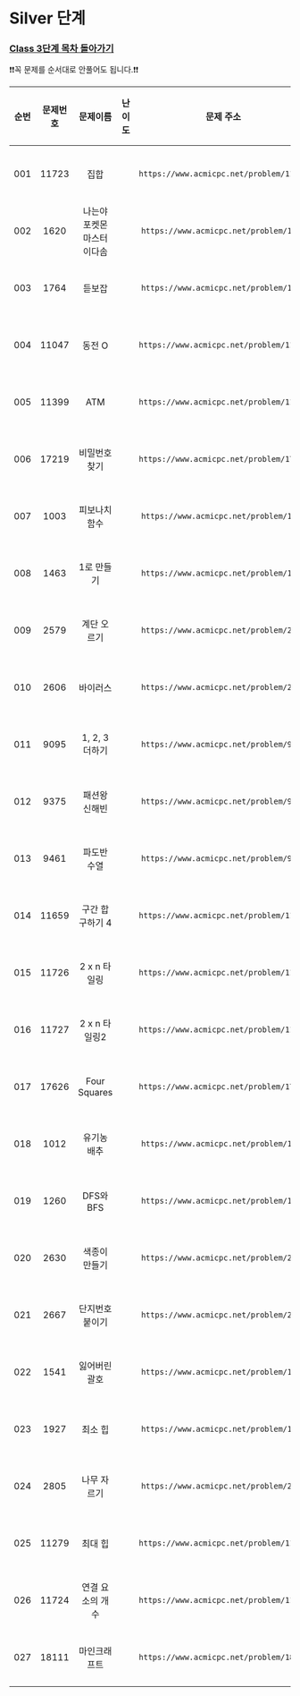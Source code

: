 # Silver 단계

### [Class 3단계 목차 돌아가기](../README.md)

❗️❗️꼭 문제를 순서대로 안풀어도 됩니다.❗️❗️

| 순번  | 문제번호  |      문제이름       |                                 난이도                                  |                    문제 주소                    |               풀이링크                | 상태  | 개인적인 난이도 |
|:---:|:-----:|:---------------:|:--------------------------------------------------------------------:|:-------------------------------------------:|:---------------------------------:|:---------:|:--------:|
| 001 | 11723 |       집합        | <img src ="https://static.solved.ac/tier_small/6.svg" width = "15">  | ```https://www.acmicpc.net/problem/11723``` |      [바로 가기](./집합/README.md)      |![DONE](https://img.shields.io/badge/DONE-brightgreen) |  ★☆☆☆☆   |
| 002 | 1620  | 나는야 포켓몬 마스터 이다솜 | <img src ="https://static.solved.ac/tier_small/7.svg" width = "15">  | ```https://www.acmicpc.net/problem/1620```  | [바로 가기](./나는야포켓몬마스터이다솜/README.md) |![DONE](https://img.shields.io/badge/DONE-brightgreen) |  ★★☆☆☆   |
| 003 | 1764  |       듣보잡       | <img src ="https://static.solved.ac/tier_small/7.svg" width = "15">  | ```https://www.acmicpc.net/problem/1764```  |     [바로 가기](./듣보잡/README.md)      |![DONE](https://img.shields.io/badge/DONE-brightgreen) |  ★★★☆☆   |
| 004 | 11047 |      동전 O       | <img src ="https://static.solved.ac/tier_small/7.svg" width = "15">  | ```https://www.acmicpc.net/problem/11047``` |     [바로 가기](./동전O/README.md)      |![DONE](https://img.shields.io/badge/DONE-brightgreen) |  ★☆☆☆☆   |
| 005 | 11399 |       ATM       | <img src ="https://static.solved.ac/tier_small/7.svg" width = "15">  | ```https://www.acmicpc.net/problem/11399``` |     [바로 가기](./ATM/README.md)      |![DONE](https://img.shields.io/badge/DONE-brightgreen) |  ★☆☆☆☆   |
| 006 | 17219 |     비밀번호찾기      | <img src ="https://static.solved.ac/tier_small/7.svg" width = "15">  | ```https://www.acmicpc.net/problem/17219``` |    [바로 가기](./비밀번호찾기/README.md)    |![DONE](https://img.shields.io/badge/DONE-brightgreen) |  ★☆☆☆☆   |
| 007 | 1003  |     피보나치 함수     | <img src ="https://static.solved.ac/tier_small/8.svg" width = "15">  | ```https://www.acmicpc.net/problem/1003```  |    [바로 가기](./피보나치함수/README.md)    |![DONE](https://img.shields.io/badge/DONE-brightgreen) |  ★★★☆☆   |
| 008 | 1463  |     1로 만들기      | <img src ="https://static.solved.ac/tier_small/8.svg" width = "15">  | ```https://www.acmicpc.net/problem/1463```  |   [바로 가기](./숫자1로만들기/README.md)    |![DONE](https://img.shields.io/badge/DONE-brightgreen) |  ★★★☆☆   |
| 009 | 2579  |     계단 오르기      | <img src ="https://static.solved.ac/tier_small/8.svg" width = "15">  | ```https://www.acmicpc.net/problem/2579```  |    [바로 가기](./계단오르기/README.md)     |![DONE](https://img.shields.io/badge/DONE-brightgreen) |  ★★★☆☆   |
| 010 | 2606  |      바이러스       | <img src ="https://static.solved.ac/tier_small/8.svg" width = "15">  | ```https://www.acmicpc.net/problem/2606```  |     [바로 가기](./바이러스/README.md)     |![DONE](https://img.shields.io/badge/DONE-brightgreen) |  ★★☆☆☆   |
| 011 | 9095  |   1, 2, 3 더하기   | <img src ="https://static.solved.ac/tier_small/8.svg" width = "15">  | ```https://www.acmicpc.net/problem/9095```  |    [바로 가기](./일이삼더하기/README.md)    |![DONE](https://img.shields.io/badge/DONE-brightgreen) |  ★★☆☆☆   |
| 012 | 9375  |     패션왕 신해빈     | <img src ="https://static.solved.ac/tier_small/8.svg" width = "15">  | ```https://www.acmicpc.net/problem/9375```  |    [바로 가기](./패션왕신해빈/README.md)    |![DONE](https://img.shields.io/badge/DONE-brightgreen) |  ★★★☆☆   |
| 013 | 9461  |     파도반 수열      | <img src ="https://static.solved.ac/tier_small/8.svg" width = "15">  | ```https://www.acmicpc.net/problem/9461```  |    [바로 가기](./파도반수열/README.md)     |![DONE](https://img.shields.io/badge/DONE-brightgreen) |  ★★☆☆☆   |
| 014 | 11659 |   구간 합 구하기 4    | <img src ="https://static.solved.ac/tier_small/8.svg" width = "15">  | ```https://www.acmicpc.net/problem/11659``` |   [바로 가기](./구간합구하기4/README.md)    |![DONE](https://img.shields.io/badge/DONE-brightgreen) |  ★★★☆☆   |
| 015 | 11726 |    2 x n 타일링    | <img src ="https://static.solved.ac/tier_small/8.svg" width = "15">  | ```https://www.acmicpc.net/problem/11726``` |    [바로 가기](./이xN타일링/README.md)    |![DONE](https://img.shields.io/badge/DONE-brightgreen) |  ★★☆☆☆   |
| 016 | 11727 |   2 x n 타일링2    | <img src ="https://static.solved.ac/tier_small/8.svg" width = "15">  | ```https://www.acmicpc.net/problem/11727``` |   [바로 가기](./이xN타일링2/README.md)    |![DONE](https://img.shields.io/badge/DONE-brightgreen) |  ★★★☆☆   |
| 017 | 17626 |  Four Squares   | <img src ="https://static.solved.ac/tier_small/8.svg" width = "15">  | ```https://www.acmicpc.net/problem/17626``` | [바로 가기](./FourSquares/README.md)  |![DONE](https://img.shields.io/badge/DONE-brightgreen) |  ★★★☆☆   |
| 018 | 1012  |     유기농 배추      | <img src ="https://static.solved.ac/tier_small/9.svg" width = "15">  | ```https://www.acmicpc.net/problem/1012```  |    [바로 가기](./유기농배추/README.md)     |![DONE](https://img.shields.io/badge/DONE-brightgreen) |  ★★★☆☆   |
| 019 | 1260  |    DFS와 BFS     | <img src ="https://static.solved.ac/tier_small/9.svg" width = "15">  | ```https://www.acmicpc.net/problem/1260```  |   [바로 가기](./DFS와BFS/README.md)    |![DONE](https://img.shields.io/badge/DONE-brightgreen) |  ★★☆☆☆   |
| 020 | 2630  |     색종이 만들기     | <img src ="https://static.solved.ac/tier_small/9.svg" width = "15">  | ```https://www.acmicpc.net/problem/2630```  |    [바로 가기](./색종이만들기/README.md)    |![DONE](https://img.shields.io/badge/DONE-brightgreen) |  ★★★☆☆   |
| 021 | 2667  |     단지번호붙이기     | <img src ="https://static.solved.ac/tier_small/10.svg" width = "15"> | ```https://www.acmicpc.net/problem/2667```  |   [바로 가기](./단지번호붙이기/README.md)    |![DONE](https://img.shields.io/badge/DONE-brightgreen) |  ★★☆☆☆   |
| 022 | 1541  |     잃어버린 괄호     | <img src ="https://static.solved.ac/tier_small/9.svg" width = "15">  | ```https://www.acmicpc.net/problem/1541```  |    [바로 가기](./잃어버린괄호/README.md)    |![DONE](https://img.shields.io/badge/DONE-brightgreen) |  ★★☆☆☆   |
| 023 | 1927  |      최소 힙       | <img src ="https://static.solved.ac/tier_small/9.svg" width = "15">  | ```https://www.acmicpc.net/problem/1927```  |     [바로 가기](./최소힙/README.md)      |![DONE](https://img.shields.io/badge/DONE-brightgreen) |   ★☆☆☆☆   |
| 024 | 2805  |     나무 자르기      | <img src ="https://static.solved.ac/tier_small/9.svg" width = "15">  | ```https://www.acmicpc.net/problem/2805```  |    [바로 가기](./나무자르기/README.md)     |![DONE](https://img.shields.io/badge/DONE-brightgreen) |   ★☆☆☆☆   |
| 025 | 11279 |      최대 힙       | <img src ="https://static.solved.ac/tier_small/9.svg" width = "15">  | ```https://www.acmicpc.net/problem/11279``` |     [바로 가기](./최대힙/README.md)      |![DONE](https://img.shields.io/badge/DONE-brightgreen) |   ★☆☆☆☆   |
| 026 | 11724 |    연결 요소의 개수    | <img src ="https://static.solved.ac/tier_small/9.svg" width = "15">  | ```https://www.acmicpc.net/problem/11724``` |   [바로 가기](./연결요소의개수/README.md)    |![DONE](https://img.shields.io/badge/DONE-brightgreen) |   ★☆☆☆☆   |
| 027 | 18111 |     마인크래프트      | <img src ="https://static.solved.ac/tier_small/9.svg" width = "15">  | ```https://www.acmicpc.net/problem/18111``` |    [바로 가기](./마인크래프트/README.md)    |![DONE](https://img.shields.io/badge/DONE-brightgreen) |   ★★☆☆☆   |